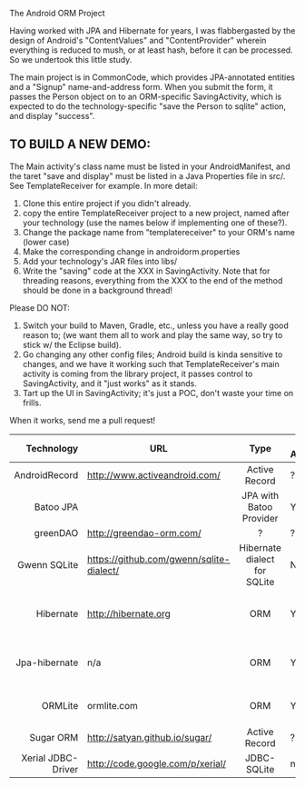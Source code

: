 The Android ORM Project

Having worked with JPA and Hibernate for years, I was flabbergasted by the design of Android's "ContentValues" and "ContentProvider" wherein everything is reduced to mush, or at least hash, before it can be processed. So we undertook this little study.

The main project is in CommonCode, which provides JPA-annotated entities and a
"Signup" name-and-address form. When you submit the form, it passes the Person
object on to an ORM-specific SavingActivity, which is expected to do the technology-specific
"save the Person to sqlite" action, and display "success". 

TO BUILD A NEW DEMO:
--------------------

The Main activity's class name must be listed in your AndroidManifest,
and the taret "save and display" must be listed in a Java Properties
file in src/. See TemplateReceiver for example. In more detail:

1) Clone this entire project if you didn't already.
2) copy the entire TemplateReceiver project to a new project, named after
   your technology (use the names below if implementing one of these?).
3) Change the package name from "templatereceiver" to your ORM's name (lower case)
4) Make the corresponding change in androidorm.properties
5) Add your technology's JAR files into libs/
6) Write the "saving" code at the XXX in SavingActivity.
   Note that for threading reasons, everything from the XXX to the end of the method
   should be done in a background thread!

Please DO NOT:

1) Switch your build to Maven, Gradle, etc., unless you have a really good reason to;
   (we want them all to work and play the same way, so try to stick w/ the Eclipse build).
2) Go changing any other config files; Android build is kinda sensitive to changes,
and we have it working such that TemplateReceiver's main activity is coming from the
library project, it passes control to SavingActivity, and it "just works" as it stands.
3) Tart up the UI in SavingActivity; it's just a POC, don't waste your time on frills.

When it works, send me a pull request!

| Technology         | URL  | Type | JPA Annot? | Tech  | Notes
| ------------------:|------|:-------:|-------|------|-----|
| AndroidRecord      | http://www.activeandroid.com/ | Active Record | ?| |   |
| Batoo JPA          | | JPA with Batoo Provider | Y | HSQL database | ?|
| greenDAO           | http://greendao-orm.com/ | ? | ? | ?|
| Gwenn SQLite       | https://github.com/gwenn/sqlite-dialect/ | Hibernate dialect for SQLite | N/A |
| Hibernate          | http://hibernate.org | ORM | Y | with Gwenn SQLite-dialect | 
| Jpa-hibernate      | n/a | ORM | Y | JPA with Hibernate and Gwenn | 
| ORMLite            | ormlite.com | ORM | Y | Supports JDBC, Android | custom | 
| Sugar ORM          | http://satyan.github.io/sugar/ | Active Record | ? | 
| Xerial JDBC-Driver | http://code.google.com/p/xerial/ | JDBC-SQLite| n/a | n/a |
